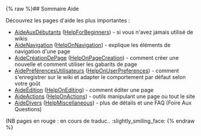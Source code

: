 {% raw %}## Sommaire Aide

Découvrez les pages d'aide les plus importantes :

- [AideAuxDébutants](/AideAuxD%C3%A9butants)
([HelpForBeginners](/HelpForBeginners)) - si vous n'avez jamais
utilisé de wikis
- [AideNavigation](/AideNavigation)
([HelpOnNavigation](/HelpOnNavigation)) - explique les éléments de
navigation d'une page
- [AideCréationDePage](/AideCr%C3%A9ationDePage)
([HelpOnPageCreation](/HelpOnPageCreation)) - comment créer une
nouvelle et comment utiliser les gabarits de page
- [AidePréférencesUtilisateurs](/AidePr%C3%A9f%C3%A9rencesUtilisateurs)
([HelpOnUserPreferences](/HelpOnUserPreferences)) - comment
s'enregistrer sur le wiki et adapter le comportement par défaut
selon votre goût
- [AideÉdition](/Aide%C3%89dition) ([HelpOnEditing](/HelpOnEditing)) -
comment éditer une page
- [AideActions](/AideActions) ([HelpOnActions](/HelpOnActions)) -
outils manipulant une page ou tout le site
- [AideDivers](/AideDivers)
([HelpMiscellaneous](/HelpMiscellaneous)) - plus de détails et une
FAQ (Foire Aux Questions)

(NB pages en rouge : en cours de traduc.. :slightly\_smiling\_face:
<update date omitted for speed>{% endraw %}